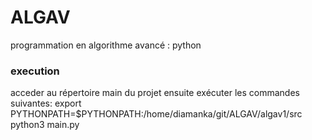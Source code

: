 # ALGAV
programmation en algorithme avancé : python

### execution 
acceder au répertoire main du projet ensuite exécuter les commandes suivantes:
export PYTHONPATH=$PYTHONPATH:/home/diamanka/git/ALGAV/algav1/src
python3 main.py

